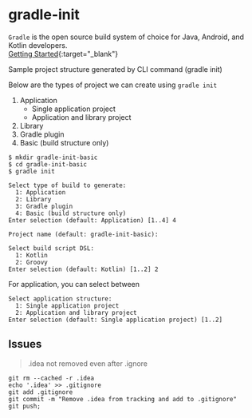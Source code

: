 # gradle-init
`Gradle` is the open source build system of choice for Java, Android, and Kotlin developers.  
[Getting Started](https://docs.gradle.org/current/userguide/getting_started_eng.html){:target="_blank"}

Sample project structure generated by CLI command (gradle init)

Below are the types of project we can create using `gradle init`

1. Application
    - Single application project
    - Application and library project
2. Library
3. Gradle plugin
4. Basic (build structure only)

```
$ mkdir gradle-init-basic
$ cd gradle-init-basic
$ gradle init

Select type of build to generate:
  1: Application
  2: Library
  3: Gradle plugin
  4: Basic (build structure only)
Enter selection (default: Application) [1..4] 4

Project name (default: gradle-init-basic): 

Select build script DSL:
  1: Kotlin
  2: Groovy
Enter selection (default: Kotlin) [1..2] 2
```

For application, you can select between
```
Select application structure:
  1: Single application project
  2: Application and library project
Enter selection (default: Single application project) [1..2] 
```


## Issues

> .idea not removed even after .ignore

```shell
git rm --cached -r .idea
echo '.idea' >> .gitignore
git add .gitignore
git commit -m "Remove .idea from tracking and add to .gitignore"
git push;
```
